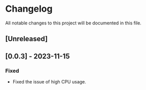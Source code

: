 # Changelog

All notable changes to this project will be documented in this file.

## [Unreleased]

## [0.0.3] - 2023-11-15

### Fixed

- Fixed the issue of high CPU usage.